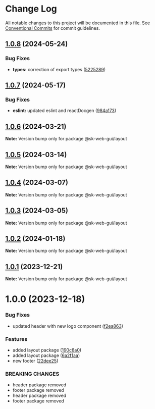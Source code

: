 # Change Log

All notable changes to this project will be documented in this file.
See [Conventional Commits](https://conventionalcommits.org) for commit guidelines.

## [1.0.8](https://github.com/Sundsvallskommun/web-shared-components/compare/@sk-web-gui/layout@1.0.7...@sk-web-gui/layout@1.0.8) (2024-05-24)

### Bug Fixes

- **types:** correction of export types ([5225289](https://github.com/Sundsvallskommun/web-shared-components/commit/52252890b4206faa9bc70111e75f1ef818e0d8fe))

## [1.0.7](https://github.com/Sundsvallskommun/web-shared-components/compare/@sk-web-gui/layout@1.0.6...@sk-web-gui/layout@1.0.7) (2024-05-17)

### Bug Fixes

- **eslint:** updated eslint and reactDocgen ([984a173](https://github.com/Sundsvallskommun/web-shared-components/commit/984a17371f052a0cbe23d01fd31722f0fa2a56eb))

## [1.0.6](https://github.com/Sundsvallskommun/web-shared-components/compare/@sk-web-gui/layout@1.0.5...@sk-web-gui/layout@1.0.6) (2024-03-21)

**Note:** Version bump only for package @sk-web-gui/layout

## [1.0.5](https://github.com/Sundsvallskommun/web-shared-components/compare/@sk-web-gui/layout@1.0.4...@sk-web-gui/layout@1.0.5) (2024-03-14)

**Note:** Version bump only for package @sk-web-gui/layout

## [1.0.4](https://github.com/Sundsvallskommun/web-shared-components/compare/@sk-web-gui/layout@1.0.3...@sk-web-gui/layout@1.0.4) (2024-03-07)

**Note:** Version bump only for package @sk-web-gui/layout

## [1.0.3](https://github.com/Sundsvallskommun/web-shared-components/compare/@sk-web-gui/layout@1.0.2...@sk-web-gui/layout@1.0.3) (2024-03-05)

**Note:** Version bump only for package @sk-web-gui/layout

## [1.0.2](https://github.com/Sundsvallskommun/web-shared-components/compare/@sk-web-gui/layout@1.0.1...@sk-web-gui/layout@1.0.2) (2024-01-18)

**Note:** Version bump only for package @sk-web-gui/layout

## [1.0.1](https://github.com/Sundsvallskommun/web-shared-components/compare/@sk-web-gui/layout@1.0.0...@sk-web-gui/layout@1.0.1) (2023-12-21)

**Note:** Version bump only for package @sk-web-gui/layout

# 1.0.0 (2023-12-18)

### Bug Fixes

- updated header with new logo component ([f2ea863](https://github.com/Sundsvallskommun/web-shared-components/commit/f2ea86398c21cae2000d10abf08842822a646edf))

### Features

- added layout package ([190c8a0](https://github.com/Sundsvallskommun/web-shared-components/commit/190c8a00322f8169d8672b8e07a534b501e27735))
- added layout package ([6a2f1aa](https://github.com/Sundsvallskommun/web-shared-components/commit/6a2f1aa9717020ae9a8fbf2e94d96e08915c37b0))
- new footer ([22dee25](https://github.com/Sundsvallskommun/web-shared-components/commit/22dee254cb3a7e06d9a72e22dca205ac4a025ff8))

### BREAKING CHANGES

- header package removed
- footer package removed
- header package removed
- footer package removed
